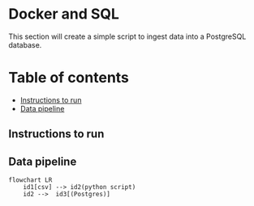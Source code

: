 # Docker and SQL  <!-- omit in toc -->

This section will create a simple script to ingest data into a PostgreSQL database.

# Table of contents  <!-- omit in toc -->
- [Instructions to run](#instructions-to-run)
- [Data pipeline](#data-pipeline)


## Instructions to run

## Data pipeline
```mermaid
flowchart LR
    id1[csv] --> id2(python script)
    id2 -->  id3[(Postgres)]
```
